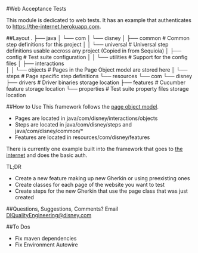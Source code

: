 #Web Acceptance Tests

This module is dedicated to web tests. It has an example that authenticates to https://the-internet.herokuapp.com.

##Layout
    .
    ├── java
    │   └── com
    │       └── disney
    │           ├── common              # Common step definitions for this project
    │           │   └── universal       # Universal step definitions usable accross any project (Copied in from Sequioia)
    │           ├── config              # Test suite configuration
    │           │   └── utilities       # Support for the config files
    │           ├── interactions        
    │           │   └── objects         # Pages in the Page Object model are stored here 
    │           └── steps               # Page specific step definitions
    └── resources
        └── com
            └── disney
                ├── drivers             # Driver binaries storage location
                ├── features            # Cucumber feature storage location
                └── properties          # Test suite property files storage location
        
##How to Use
This framework follows the [page object model](https://seleniumeasy.com/selenium-tutorials/page-object-model-framework-introduction).

* Pages are located in java/com/disney/interactions/objects
* Steps are located in java/com/disney/steps and java/com/disney/common/*
* Features are located in resources/com/disney/features

There is currently one example built into the framework that goes to [the internet](https://the-internet.herokuapp.com) and does the basic auth. 

TL;DR

* Create a new feature making up new Gherkin or using preexisting ones
* Create classes for each page of the website you want to test 
* Create steps for the new Gherkin that use the page class that was just created

##Questions, Suggestions, Comments?
Email [DIQualityEngineering@disney.com](mailto:DIQualityEngineering@disney.com)
        
##To Dos

* Fix maven dependencies
* Fix Environment Autowire
